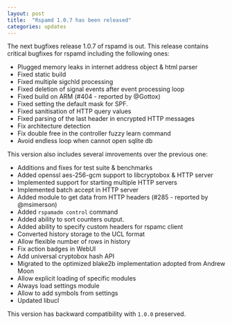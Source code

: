 ```yaml
---
layout: post
title:  "Rspamd 1.0.7 has been released"
categories: updates
---
```


The next bugfixes release 1.0.7 of rspamd is out. This release contains critical bugfixes for rspamd including the following ones:

* Plugged memory leaks in internet address object & html parser
* Fixed static build
* Fixed multiple sigchld processing
* Fixed deletion of signal events after event processing loop
* Fixed build on ARM (#404 - reported by @Gottox)
* Fixed setting the default mask for SPF.
* Fixed sanitisation of HTTP query values
* Fixed parsing of the last header in encrypted HTTP messages
* Fix architecture detection
* Fix double free in the controller fuzzy learn command
* Avoid endless loop when cannot open sqlite db

This version also includes several imrovements over the previous one:

* Additions and fixes for test suite & benchmarks
* Added openssl aes-256-gcm support to libcryptobox & HTTP server
* Implemented support for starting multiple HTTP servers
* Implemented batch accept in HTTP server
* Added module to get data from HTTP headers (#285 - reported by @msimerson)
* Added `rspamadm control` command
* Added ability to sort counters output.
* Added ability to specify custom headers for rspamc client
* Converted history storage to the UCL format
* Allow flexible number of rows in history
* Fix action badges in WebUI
* Add universal cryptobox hash API
* Migrated to the optimized blake2b implementation adopted from Andrew Moon
* Allow explicit loading of specific modules
* Always load settings module
* Allow to add symbols from settings
* Updated libucl

This version has backward compatibility with `1.0.0` preserved.
